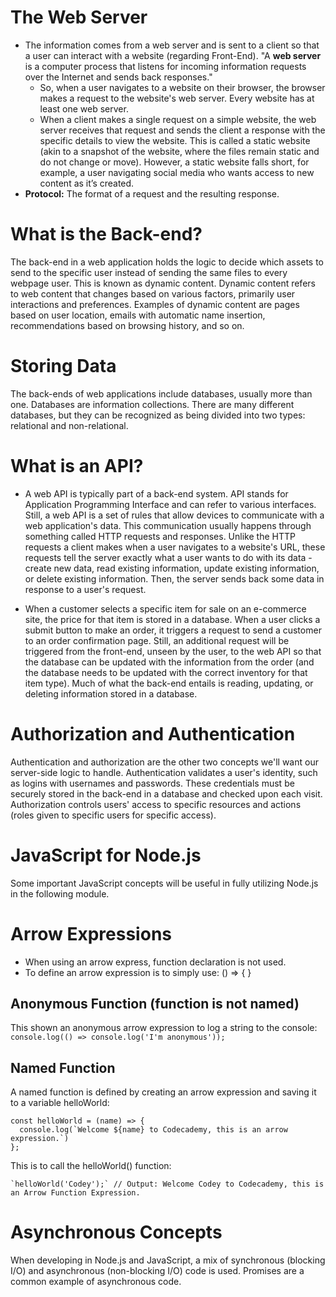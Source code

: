 # The Web Server

- The information comes from a web server and is sent to a client so that a user can interact with a website (regarding Front-End). "A <b>web server</b> is a computer process that listens for incoming information requests over the Internet and sends back responses."
  - So, when a user navigates to a website on their browser, the browser makes a request to the website's web server. Every website has at least one web server.
  - When a client makes a single request on a simple website, the web server receives that request and sends the client a response with the specific details to view the website. This is called a static website (akin to a snapshot of the website, where the files remain static and do not change or move). However, a static website falls short, for example, a user navigating social media who wants access to new content as it’s created.
- <b>Protocol:</b> The format of a request and the resulting response.

# What is the Back-end?

The back-end in a web application holds the logic to decide which assets to send to the specific user instead of sending the same files to every webpage user. This is known as dynamic content. Dynamic content refers to web content that changes based on various factors, primarily user interactions and preferences. Examples of dynamic content are pages based on user location, emails with automatic name insertion, recommendations based on browsing history, and so on.

# Storing Data

The back-ends of web applications include databases, usually more than one. Databases are information collections. There are many different databases, but they can be recognized as being divided into two types: relational and non-relational.

# What is an API?

- A web API is typically part of a back-end system. API stands for Application Programming Interface and can refer to various interfaces. Still, a web API is a set of rules that allow devices to communicate with a web application's data. This communication usually happens through something called HTTP requests and responses. Unlike the HTTP requests a client makes when a user navigates to a website's URL, these requests tell the server exactly what a user wants to do with its data - create new data, read existing information, update existing information, or delete existing information. Then, the server sends back some data in response to a user's request.

- When a customer selects a specific item for sale on an e-commerce site, the price for that item is stored in a database. When a user clicks a submit button to make an order, it triggers a request to send a customer to an order confirmation page. Still, an additional request will be triggered from the front-end, unseen by the user, to the web API so that the database can be updated with the information from the order (and the database needs to be updated with the correct inventory for that item type). Much of what the back-end entails is reading, updating, or deleting information stored in a database.

# Authorization and Authentication

Authentication and authorization are the other two concepts we'll want our server-side logic to handle. Authentication validates a user's identity, such as logins with usernames and passwords. These credentials must be securely stored in the back-end in a database and checked upon each visit. Authorization controls users' access to specific resources and actions (roles given to specific users for specific access).

# JavaScript for Node.js

Some important JavaScript concepts will be useful in fully utilizing Node.js in the following module.

# Arrow Expressions

- When using an arrow express, function declaration is not used.
- To define an arrow expression is to simply use: () => { }

## Anonymous Function (function is not named)

This shown an anonymous arrow expression to log a string to the console:
`console.log(() => console.log('I'm anonymous'));`

## Named Function

A named function is defined by creating an arrow expression and saving it to a variable helloWorld:

```
const helloWorld = (name) => {
  console.log(`Welcome ${name} to Codecademy, this is an arrow expression.`)
};
```

This is to call the helloWorld() function:

```
`helloWorld('Codey');` // Output: Welcome Codey to Codecademy, this is an Arrow Function Expression.
```

# Asynchronous Concepts

When developing in Node.js and JavaScript, a mix of synchronous (blocking I/O) and asynchronous (non-blocking I/O) code is used. Promises are a common example of asynchronous code.
